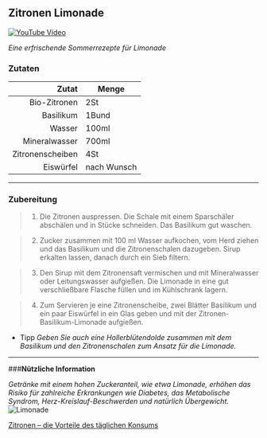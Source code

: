 ## Zitronen Limonade



[![YouTube Video](https://img.youtube.com/vi/WGQdIRBaDmw/0.jpg)](http://www.youtube.com/watch?v=WGQdIRBaDmw)


_Eine erfrischende Sommerrezepte für Limonade_


### Zutaten


| Zutat  | Menge |
|----------:|-------|
| Bio-Zitronen | 2St |
| 	Basilikum | 1Bund |
| Wasser | 100ml |
| Mineralwasser | 700ml |
| Zitronenscheiben | 4St |
| Eiswürfel | nach Wunsch |

---

### Zubereitung

>1. Die Zitronen auspressen. Die Schale mit einem Sparschäler abschälen und in Stücke schneiden. Das Basilikum gut waschen.

>2. Zucker zusammen mit 100 ml Wasser aufkochen, vom Herd ziehen und das Basilikum und die Zitronenschalen dazugeben. Sirup erkalten lassen, danach durch ein Sieb filtern.

>3. Den Sirup mit dem Zitronensaft vermischen und mit Mineralwasser oder Leitungswasser aufgießen. Die Limonade in eine gut verschließbare Flasche füllen und im Kühlschrank lagern.

>4. Zum Servieren je eine Zitronenscheibe, zwei Blätter Basilikum und ein paar Eiswürfel in ein Glas geben und mit der Zitronen-Basilikum-Limonade aufgießen.

- Tipp
_Geben Sie auch eine Hollerblütendolde zusammen mit dem Basilikum und den Zitronenschalen zum Ansatz für die Limonade._

---
    
###**Nützliche Information**


*Getränke mit einem hohen Zuckeranteil, wie etwa Limonade, erhöhen das Risiko für zahlreiche Erkrankungen wie Diabetes, das Metabolische Syndrom, Herz-Kreislauf-Beschwerden und natürlich Übergewicht.*
![Limonade](https://images.wunderweib.de/zitronenwasser-jeden-tag-passiert-koerper,id=5d853cc4,b=wunderweib,w=1600,rm=sk.jpeg)

[Zitronen – die Vorteile des täglichen Konsums](https://www.gemueseabhof.ch/zitronen-die-vorteile-des-taeglichen-konsums/)